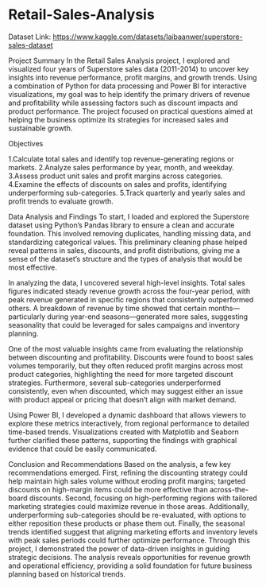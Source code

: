 # Retail-Sales-Analysis

Dataset Link: https://www.kaggle.com/datasets/laibaanwer/superstore-sales-dataset

Project Summary
In the Retail Sales Analysis project, I explored and visualized four years of Superstore sales data (2011-2014) to uncover key insights into revenue performance, profit margins, and growth trends. Using a combination of Python for data processing and Power BI for interactive visualizations, my goal was to help identify the primary drivers of revenue and profitability while assessing factors such as discount impacts and product performance. The project focused on practical questions aimed at helping the business optimize its strategies for increased sales and sustainable growth.

Objectives

1.Calculate total sales and identify top revenue-generating regions or markets.
2.Analyze sales performance by year, month, and weekday.
3.Assess product unit sales and profit margins across categories.
4.Examine the effects of discounts on sales and profits, identifying underperforming sub-categories.
5.Track quarterly and yearly sales and profit trends to evaluate growth.

Data Analysis and Findings
To start, I loaded and explored the Superstore dataset using Python’s Pandas library to ensure a clean and accurate foundation. This involved removing duplicates, handling missing data, and standardizing categorical values. This preliminary cleaning phase helped reveal patterns in sales, discounts, and profit distributions, giving me a sense of the dataset’s structure and the types of analysis that would be most effective.

In analyzing the data, I uncovered several high-level insights. Total sales figures indicated steady revenue growth across the four-year period, with peak revenue generated in specific regions that consistently outperformed others. A breakdown of revenue by time showed that certain months—particularly during year-end seasons—generated more sales, suggesting seasonality that could be leveraged for sales campaigns and inventory planning.

One of the most valuable insights came from evaluating the relationship between discounting and profitability. Discounts were found to boost sales volumes temporarily, but they often reduced profit margins across most product categories, highlighting the need for more targeted discount strategies. Furthermore, several sub-categories underperformed consistently, even when discounted, which may suggest either an issue with product appeal or pricing that doesn’t align with market demand.

Using Power BI, I developed a dynamic dashboard that allows viewers to explore these metrics interactively, from regional performance to detailed time-based trends. Visualizations created with Matplotlib and Seaborn further clarified these patterns, supporting the findings with graphical evidence that could be easily communicated.

Conclusion and Recommendations
Based on the analysis, a few key recommendations emerged. First, refining the discounting strategy could help maintain high sales volume without eroding profit margins; targeted discounts on high-margin items could be more effective than across-the-board discounts. Second, focusing on high-performing regions with tailored marketing strategies could maximize revenue in those areas. Additionally, underperforming sub-categories should be re-evaluated, with options to either reposition these products or phase them out. Finally, the seasonal trends identified suggest that aligning marketing efforts and inventory levels with peak sales periods could further optimize performance.
Through this project, I demonstrated the power of data-driven insights in guiding strategic decisions. The analysis reveals opportunities for revenue growth and operational efficiency, providing a solid foundation for future business planning based on historical trends.
